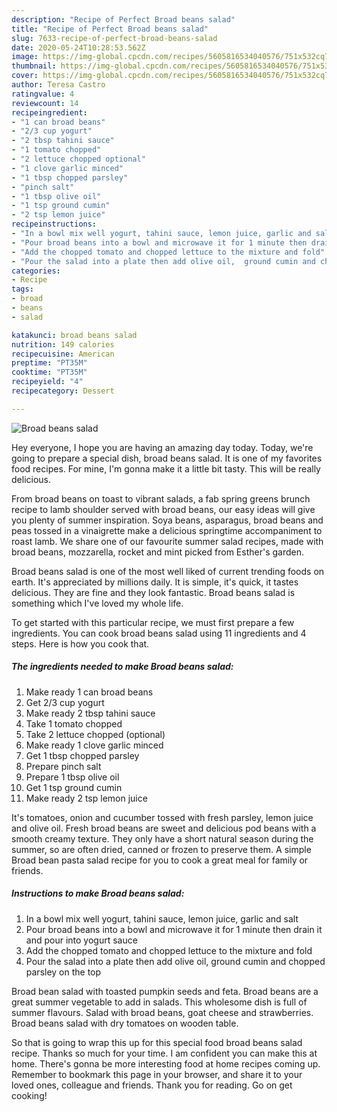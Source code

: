 ```yaml
---
description: "Recipe of Perfect Broad beans salad"
title: "Recipe of Perfect Broad beans salad"
slug: 7633-recipe-of-perfect-broad-beans-salad
date: 2020-05-24T10:28:53.562Z
image: https://img-global.cpcdn.com/recipes/5605816534040576/751x532cq70/broad-beans-salad-recipe-main-photo.jpg
thumbnail: https://img-global.cpcdn.com/recipes/5605816534040576/751x532cq70/broad-beans-salad-recipe-main-photo.jpg
cover: https://img-global.cpcdn.com/recipes/5605816534040576/751x532cq70/broad-beans-salad-recipe-main-photo.jpg
author: Teresa Castro
ratingvalue: 4
reviewcount: 14
recipeingredient:
- "1 can broad beans"
- "2/3 cup yogurt"
- "2 tbsp tahini sauce"
- "1 tomato chopped"
- "2 lettuce chopped optional"
- "1 clove garlic minced"
- "1 tbsp chopped parsley"
- "pinch salt"
- "1 tbsp olive oil"
- "1 tsp ground cumin"
- "2 tsp lemon juice"
recipeinstructions:
- "In a bowl mix well yogurt, tahini sauce, lemon juice, garlic and salt"
- "Pour broad beans into a bowl and microwave it for 1 minute then drain it and pour into yogurt sauce"
- "Add the chopped tomato and chopped lettuce to the mixture and fold"
- "Pour the salad into a plate then add olive oil,  ground cumin and chopped parsley on the top"
categories:
- Recipe
tags:
- broad
- beans
- salad

katakunci: broad beans salad 
nutrition: 149 calories
recipecuisine: American
preptime: "PT35M"
cooktime: "PT35M"
recipeyield: "4"
recipecategory: Dessert

---
```



![Broad beans salad](https://img-global.cpcdn.com/recipes/5605816534040576/751x532cq70/broad-beans-salad-recipe-main-photo.jpg)

Hey everyone, I hope you are having an amazing day today. Today, we're going to prepare a special dish, broad beans salad. It is one of my favorites food recipes. For mine, I'm gonna make it a little bit tasty. This will be really delicious.

From broad beans on toast to vibrant salads, a fab spring greens brunch recipe to lamb shoulder served with broad beans, our easy ideas will give you plenty of summer inspiration. Soya beans, asparagus, broad beans and peas tossed in a vinaigrette make a delicious springtime accompaniment to roast lamb. We share one of our favourite summer salad recipes, made with broad beans, mozzarella, rocket and mint picked from Esther&#39;s garden.

Broad beans salad is one of the most well liked of current trending foods on earth. It's appreciated by millions daily. It is simple, it's quick, it tastes delicious. They are fine and they look fantastic. Broad beans salad is something which I've loved my whole life.


To get started with this particular recipe, we must first prepare a few ingredients. You can cook broad beans salad using 11 ingredients and 4 steps. Here is how you cook that.

<!--inarticleads1-->

##### The ingredients needed to make Broad beans salad:

1. Make ready 1 can broad beans
1. Get 2/3 cup yogurt
1. Make ready 2 tbsp tahini sauce
1. Take 1 tomato chopped
1. Take 2 lettuce chopped (optional)
1. Make ready 1 clove garlic minced
1. Get 1 tbsp chopped parsley
1. Prepare pinch salt
1. Prepare 1 tbsp olive oil
1. Get 1 tsp ground cumin
1. Make ready 2 tsp lemon juice


It&#39;s tomatoes, onion and cucumber tossed with fresh parsley, lemon juice and olive oil. Fresh broad beans are sweet and delicious pod beans with a smooth creamy texture. They only have a short natural season during the summer, so are often dried, canned or frozen to preserve them. A simple Broad bean pasta salad recipe for you to cook a great meal for family or friends. 

<!--inarticleads2-->

##### Instructions to make Broad beans salad:

1. In a bowl mix well yogurt, tahini sauce, lemon juice, garlic and salt
1. Pour broad beans into a bowl and microwave it for 1 minute then drain it and pour into yogurt sauce
1. Add the chopped tomato and chopped lettuce to the mixture and fold
1. Pour the salad into a plate then add olive oil,  ground cumin and chopped parsley on the top


Broad bean salad with toasted pumpkin seeds and feta. Broad beans are a great summer vegetable to add in salads. This wholesome dish is full of summer flavours. Salad with broad beans, goat cheese and strawberries. Broad beans salad with dry tomatoes on wooden table. 

So that is going to wrap this up for this special food broad beans salad recipe. Thanks so much for your time. I am confident you can make this at home. There's gonna be more interesting food at home recipes coming up. Remember to bookmark this page in your browser, and share it to your loved ones, colleague and friends. Thank you for reading. Go on get cooking!
